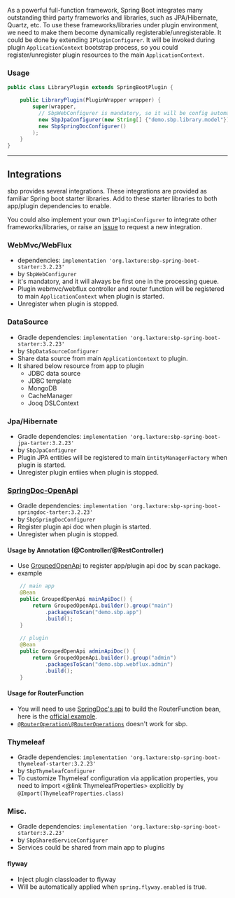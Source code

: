 As a powerful full-function framework, Spring Boot integrates many outstanding third party frameworks and libraries, 
such as JPA/Hibernate, Quartz, etc. To use these frameworks/libraries under plugin environment, we need to make them become
dynamically registerable/unregisterable. It could be done by extending `IPluginConfigurer`. It will be invoked during plugin
`ApplicationContext` bootstrap process, so you could register/unregister plugin resources to the main `ApplicationContext`.

### Usage
```java
public class LibraryPlugin extends SpringBootPlugin {

    public LibraryPlugin(PluginWrapper wrapper) {
        super(wrapper, 
          // SbpWebConfigurer is mandatory, so it will be config automatically.        
          new SbpJpaConfigurer(new String[] {"demo.sbp.library.model"}),
          new SbpSpringDocConfigurer()
        );
    }
}
```

----

## Integrations
sbp provides several integrations. These integrations are provided as familiar Spring boot starter libraries. Add to these
starter libraries to both app/plugin dependencies to enable.

You could also implement your own `IPluginConfigurer` to integrate other frameworks/libraries, 
or raise an [issue](https://github.com/hank-cp/sbp/issues/new) to request a new integration.

### WebMvc/WebFlux
* dependencies: `implementation 'org.laxture:sbp-spring-boot-starter:3.2.23'`
* by `SbpWebConfigurer`
* it's mandatory, and it will always be first one in the processing queue.
* Plugin webmvc/webflux controller and router function will be registered to main `ApplicationContext` when plugin is started.
* Unregister when plugin is stopped.

### DataSource
* Gradle dependencies: `implementation 'org.laxture:sbp-spring-boot-starter:3.2.23'`
* by `SbpDataSourceConfigurer`
* Share data source from main `ApplicationContext` to plugin.
* It shared below resource from app to plugin
  * JDBC data source
  * JDBC template
  * MongoDB
  * CacheManager
  * Jooq DSLContext

### Jpa/Hibernate
* Gradle dependencies: `implementation 'org.laxture:sbp-spring-boot-jpa-tarter:3.2.23'`
* by `SbpJpaConfigurer`
* Plugin JPA entities will be registered to main `EntityManagerFactory` when plugin is started.
* Unregister plugin entiies when plugin is stopped.

### [SpringDoc-OpenApi](https://springdoc.org/v2/)
* Gradle dependencies: `implementation 'org.laxture:sbp-spring-boot-springdoc-tarter:3.2.23'`
* by `SbpSpringDocConfigurer`
* Register plugin api doc when plugin is started.
* Unregister when plugin is stopped.

#### Usage by Annotation (@Controller/@RestController)
* Use [GroupedOpenApi](https://springdoc.org/v2/#how-can-i-define-multiple-openapi-definitions-in-one-spring-boot-project) to register app/plugin api doc by scan package.
* example
```java
    // main app
    @Bean
    public GroupedOpenApi mainApiDoc() {
        return GroupedOpenApi.builder().group("main")
            .packagesToScan("demo.sbp.app")
            .build();
    }
    
    // plugin
    @Bean
    public GroupedOpenApi adminApiDoc() {
        return GroupedOpenApi.builder().group("admin")
            .packagesToScan("demo.sbp.webflux.admin")
            .build();
    }
```

#### Usage for RouterFunction
* You will need to use [SpringDoc's api](https://springdoc.org/v2/#spring-webfluxwebmvc-fn-with-functional-endpoints) to build the RouterFunction bean, here is the
[official example](https://github.com/springdoc/springdoc-openapi/blob/master/springdoc-openapi-webflux-core/src/test/java/test/org/springdoc/api/app90/HelloRouter.java). 
* [`@RouterOperation\@RouterOperations`](https://springdoc.org/v2/#spring-cloud-function-web-support) doesn't work for sbp.

### Thymeleaf
* Gradle dependencies: `implementation 'org.laxture:sbp-spring-boot-thymeleaf-starter:3.2.23'`
* by `SbpThymeleafConfigurer`
* To customize Thymeleaf configuration via application properties, you need to import <@link ThymeleafProperties> explicitly by `@Import(ThymeleafProperties.class)`

### Misc.
* Gradle dependencies: `implementation 'org.laxture:sbp-spring-boot-starter:3.2.23'`
* by `SbpSharedServiceConfigurer`
* Services could be shared from main app to plugins

#### flyway
* Inject plugin classloader to flyway
* Will be automatically applied when `spring.flyway.enabled` is true.